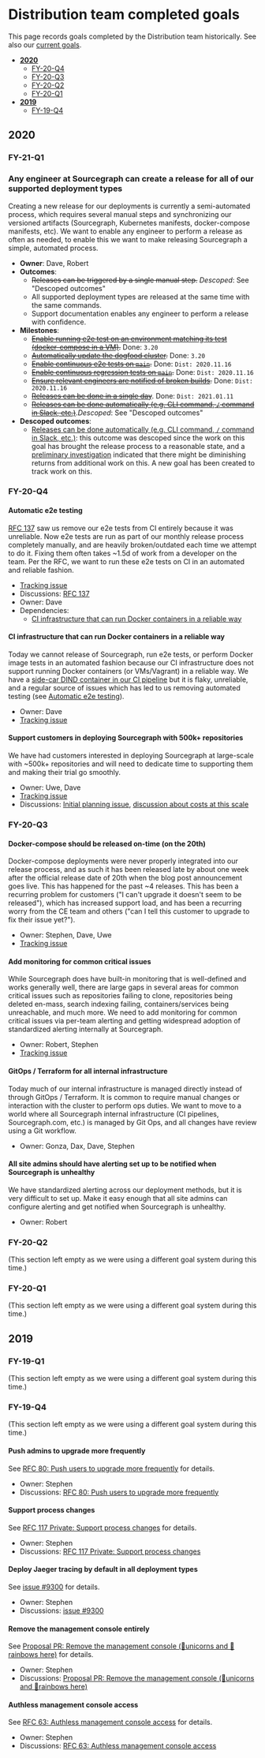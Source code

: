 # Distribution team completed goals

This page records goals completed by the Distribution team historically. See also our [current goals](goals.md).

- [**2020**](#2020)
  - [FY-20-Q4](#FY-20-Q1)
  - [FY-20-Q3](#FY-20-Q1)
  - [FY-20-Q2](#FY-20-Q1)
  - [FY-20-Q1](#FY-20-Q1)
- [**2019**](#2019)
  - [FY-19-Q4](#FY-19-Q4)

## 2020

### FY-21-Q1

### Any engineer at Sourcegraph can create a release for all of our supported deployment types

Creating a new release for our deployments is currently a semi-automated process, which requires several manual steps and synchronizing our versioned artifacts (Sourcegraph, Kubernetes manifests, docker-compose manifests, etc).
We want to enable any engineer to perform a release as often as needed, to enable this we want to make releasing Sourcegraph a simple, automated process.

- **Owner**: Dave, Robert
- **Outcomes**:
  - ~~Releases can be triggered by a single manual step.~~ _Descoped_: See "Descoped outcomes"
  - All supported deployment types are released at the same time with the same commands.
  - Support documentation enables any engineer to perform a release with confidence.
- **Milestones**:
  - ~~[Enable running e2e test on an environment matching its test (docker-compose in a VM)](https://github.com/orgs/sourcegraph/projects/72).~~ Done: `3.20`
  - ~~[Automatically update the dogfood cluster](https://github.com/orgs/sourcegraph/projects/83).~~ Done: `3.20`
  - ~~[Enable continuous e2e tests on `main`](https://github.com/orgs/sourcegraph/projects/90).~~ Done: `Dist: 2020.11.16`
  - ~~[Enable continuous regression tests on `main`](https://github.com/orgs/sourcegraph/projects/90).~~ Done: `Dist: 2020.11.16`
  - ~~[Ensure relevant engineers are notified of broken builds](https://github.com/orgs/sourcegraph/projects/90).~~ Done: `Dist: 2020.11.16`
  - ~~[Releases can be done in a single day](https://github.com/orgs/sourcegraph/projects/90)~~. Done: `Dist: 2021.01.11`
  - ~~[Releases can be done automatically (e.g. CLI command, `/` command in Slack, etc.)](https://github.com/orgs/sourcegraph/projects/131)~~._Descoped_: See "Descoped outcomes"
- **Descoped outcomes**:
  - [Releases can be done automatically (e.g. CLI command, `/` command in Slack, etc.)](https://github.com/orgs/sourcegraph/projects/131): this outcome was descoped since the work on this goal has brought the release process to a reasonable state, and a [preliminary investigation](https://github.com/sourcegraph/sourcegraph/issues/9252#issuecomment-761713632) indicated that there might be diminishing returns from additional work on this. A new goal has been created to track work on this.

### FY-20-Q4

#### Automatic e2e testing

[RFC 137](https://docs.google.com/document/d/14f7lwfToeT6t_vxnGsCuXqf3QcB5GRZ2Zoy6kYqBAIQ/edit#heading=h.trqab8y0kufp) saw us remove our e2e tests from CI entirely because it was unreliable. Now e2e tests are run as part of our monthly release process completely manually, and are heavily broken/outdated each time we attempt to do it. Fixing them often takes ~1.5d of work from a developer on the team. Per the RFC, we want to run these e2e tests on CI in an automated and reliable fashion.

- [Tracking issue](https://github.com/sourcegraph/sourcegraph/issues/10646)
- Discussions: [RFC 137](https://docs.google.com/document/d/14f7lwfToeT6t_vxnGsCuXqf3QcB5GRZ2Zoy6kYqBAIQ/edit#heading=h.trqab8y0kufp)
- Owner: Dave
- Dependencies:
  - [CI infrastructure that can run Docker containers in a reliable way](#ci-infrastructure-that-can-run-docker-containers-in-a-reliable-way)

#### CI infrastructure that can run Docker containers in a reliable way

Today we cannot release of Sourcegraph, run e2e tests, or perform Docker image tests in an automated fashion because our CI infrastructure does not support running Docker containers (or VMs/Vagrant) in a reliable way. We have a [side-car DIND container in our CI pipeline](https://k8s.sgdev.org/search?q=repo:sourcegraph/infrastructure%24+dind&patternType=literal) but it is flaky, unreliable, and a regular source of issues which has led to us removing automated testing (see [Automatic e2e testing](#automatic-e2e-testing)).

- Owner: Dave
- [Tracking issue](https://github.com/sourcegraph/sourcegraph/issues/6887)

#### Support customers in deploying Sourcegraph with 500k+ repositories

We have had customers interested in deploying Sourcegraph at large-scale with ~500k+ repositories and will need to dedicate time to supporting them and making their trial go smoothly.

- Owner: Uwe, Dave
- [Tracking issue](https://github.com/sourcegraph/customer/issues/57)
- Discussions: [Initial planning issue](https://github.com/sourcegraph/customer/issues/57), [discussion about costs at this scale](https://github.com/sourcegraph/customer/issues/20)

### FY-20-Q3

#### Docker-compose should be released on-time (on the 20th)

Docker-compose deployments were never properly integrated into our release process, and as such it has been released late by about one week after the official release date of 20th when the blog post announcement goes live. This has happened for the past ~4 releases. This has been a recurring problem for customers ("I can't upgrade it doesn't seem to be released"), which has increased support load, and has been a recurring worry from the CE team and others ("can I tell this customer to upgrade to fix their issue yet?").

- Owner: Stephen, Dave, Uwe
- [Tracking issue](https://github.com/sourcegraph/sourcegraph/issues/10486)

#### Add monitoring for common critical issues

While Sourcegraph does have built-in monitoring that is well-defined and works generally well, there are large gaps in several areas for common critical issues such as repositories failing to clone, repositories being deleted en-mass, search indexing failing, containers/services being unreachable, and much more. We need to add monitoring for common critical issues via per-team alerting and getting widespread adoption of standardized alerting internally at Sourcegraph.

- Owner: Robert, Stephen
- [Tracking issue](https://github.com/orgs/sourcegraph/projects/73)

#### GitOps / Terraform for all internal infrastructure

Today much of our internal infrastructure is managed directly instead of through GitOps / Terraform. It is common to require manual changes or interaction with the cluster to perform ops duties. We want to move to a world where all Sourcegraph internal infrastructure (CI pipelines, Sourcegraph.com, etc.) is managed by Git Ops, and all changes have review using a Git workflow.

- Owner: Gonza, Dax, Dave, Stephen

#### All site admins should have alerting set up to be notified when Sourcegraph is unhealthy

We have standardized alerting across our deployment methods, but it is very difficult to set up. Make it easy enough that all site admins can configure alerting and get notified when Sourcegraph is unhealthy.

- Owner: Robert

### FY-20-Q2

(This section left empty as we were using a different goal system during this time.)

### FY-20-Q1

(This section left empty as we were using a different goal system during this time.)

## 2019

### FY-19-Q1

(This section left empty as we were using a different goal system during this time.)

### FY-19-Q4

(This section left empty as we were using a different goal system during this time.)

#### Push admins to upgrade more frequently

See [RFC 80: Push users to upgrade more frequently](https://docs.google.com/document/d/17WamvKWQjEkzhun3za9KS2t5Anm9ey8ws4D0tz4xPkY/edit) for details.

- Owner: Stephen
- Discussions: [RFC 80: Push users to upgrade more frequently](https://docs.google.com/document/d/17WamvKWQjEkzhun3za9KS2t5Anm9ey8ws4D0tz4xPkY/edit)

#### Support process changes

See [RFC 117 Private: Support process changes](https://docs.google.com/document/d/12nCg0OuZsrWCB3_nN_F0duu5sxGXUgPbBRoqbxj8a2A/edit) for details.

- Owner: Stephen
- Discussions: [RFC 117 Private: Support process changes](https://docs.google.com/document/d/12nCg0OuZsrWCB3_nN_F0duu5sxGXUgPbBRoqbxj8a2A/edit)

#### Deploy Jaeger tracing by default in all deployment types

See [issue #9300](https://github.com/sourcegraph/sourcegraph/issues/9300) for details.

- Owner: Stephen
- Discussions: [issue #9300](https://github.com/sourcegraph/sourcegraph/issues/9300)

#### Remove the management console entirely

See [Proposal PR: Remove the management console (🦄unicorns and 🌈rainbows here)](https://github.com/sourcegraph/sourcegraph/pull/7197) for details.

- Owner: Stephen
- Discussions: [Proposal PR: Remove the management console (🦄unicorns and 🌈rainbows here)](https://github.com/sourcegraph/sourcegraph/pull/7197)

#### Authless management console access

See [RFC 63: Authless management console access](https://docs.google.com/document/d/1RkOS4EehLtAXhunTazkjCI4yKi5Hc8eRcHZ_v1Fz_QU/edit) for details.

- Owner: Stephen
- Discussions: [RFC 63: Authless management console access](https://docs.google.com/document/d/1RkOS4EehLtAXhunTazkjCI4yKi5Hc8eRcHZ_v1Fz_QU/edit)
